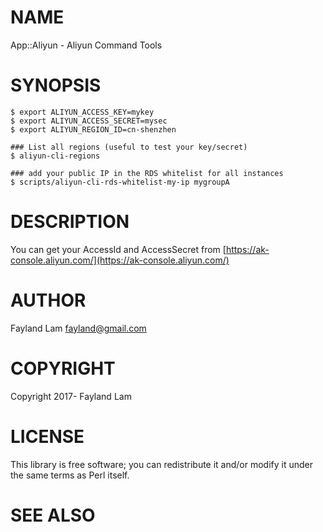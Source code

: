 # NAME

App::Aliyun - Aliyun Command Tools

# SYNOPSIS

    $ export ALIYUN_ACCESS_KEY=mykey
    $ export ALIYUN_ACCESS_SECRET=mysec
    $ export ALIYUN_REGION_ID=cn-shenzhen

    ### List all regions (useful to test your key/secret)
    $ aliyun-cli-regions

    ### add your public IP in the RDS whitelist for all instances
    $ scripts/aliyun-cli-rds-whitelist-my-ip mygroupA

# DESCRIPTION

You can get your AccessId and AccessSecret from [https://ak-console.aliyun.com/](https://ak-console.aliyun.com/)

# AUTHOR

Fayland Lam <fayland@gmail.com>

# COPYRIGHT

Copyright 2017- Fayland Lam

# LICENSE

This library is free software; you can redistribute it and/or modify
it under the same terms as Perl itself.

# SEE ALSO
